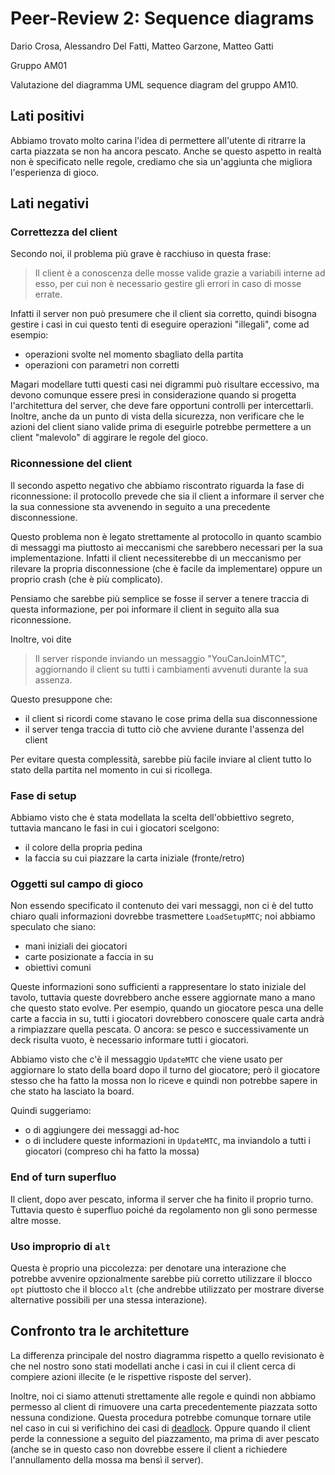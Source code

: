 # Peer-Review 2: Sequence diagrams

Dario Crosa, Alessandro Del Fatti, Matteo Garzone, Matteo Gatti

Gruppo AM01

Valutazione del diagramma UML sequence diagram del gruppo AM10.

## Lati positivi

Abbiamo trovato molto carina l'idea di permettere all'utente di ritrarre la carta piazzata se non ha ancora pescato.
Anche se questo aspetto in realtà non è specificato nelle regole, crediamo che sia un'aggiunta che migliora l'esperienza
di gioco.

## Lati negativi

### Correttezza del client

Secondo noi, il problema più grave è racchiuso in questa frase:

> Il client è a conoscenza delle mosse valide grazie a variabili interne ad esso, per cui non è necessario gestire gli
> errori in caso di mosse errate.

Infatti il server non può presumere che il client sia corretto, quindi bisogna gestire i casi in cui questo tenti di
eseguire operazioni "illegali", come ad esempio:

- operazioni svolte nel momento sbagliato della partita
- operazioni con parametri non corretti

Magari modellare tutti questi casi nei digrammi può risultare eccessivo, ma devono comunque essere presi in
considerazione quando si progetta l'architettura del server, che deve fare opportuni controlli per intercettarli.
Inoltre, anche da un punto di vista della sicurezza, non verificare che le azioni del client siano valide prima di
eseguirle potrebbe permettere a un client "malevolo" di aggirare le regole del gioco.

### Riconnessione del client

Il secondo aspetto negativo che abbiamo riscontrato riguarda la fase di riconnessione: il protocollo prevede che sia il
client a informare il server che la sua connessione sta avvenendo in seguito a una precedente disconnessione.

Questo problema non è legato strettamente al protocollo in quanto scambio di messaggi ma piuttosto ai meccanismi che
sarebbero necessari per la sua implementazione.
Infatti il client necessiterebbe di un meccanismo per rilevare la propria disconnessione (che è facile da implementare)
oppure un proprio crash (che è più complicato).

Pensiamo che sarebbe più semplice se fosse il server a tenere traccia di questa informazione, per poi informare il
client in seguito alla sua riconnessione.

Inoltre, voi dite

> Il server risponde inviando un messaggio "YouCanJoinMTC", aggiornando il client su tutti i cambiamenti avvenuti
> durante la sua assenza.

Questo presuppone che:

- il client si ricordi come stavano le cose prima della sua disconnessione
- il server tenga traccia di tutto ciò che avviene durante l'assenza del client

Per evitare questa complessità, sarebbe più facile inviare al client tutto lo stato della partita nel momento in
cui si ricollega.

### Fase di setup

Abbiamo visto che è stata modellata la scelta dell'obbiettivo segreto, tuttavia mancano le fasi in cui i giocatori
scelgono:

* il colore della propria pedina
* la faccia su cui piazzare la carta iniziale (fronte/retro)

### Oggetti sul campo di gioco

Non essendo specificato il contenuto dei vari messaggi, non ci è del tutto chiaro quali informazioni dovrebbe
trasmettere `LoadSetupMTC`; noi abbiamo speculato che siano:

- mani iniziali dei giocatori
- carte posizionate a faccia in su
- obiettivi comuni

Queste informazioni sono sufficienti a rappresentare lo stato iniziale del tavolo, tuttavia queste dovrebbero anche
essere aggiornate mano a mano che questo stato evolve.
Per esempio, quando un giocatore pesca una delle carte a faccia in su, tutti i giocatori dovrebbero conoscere quale
carta andrà a rimpiazzare quella pescata.
O ancora: se pesco e successivamente un deck risulta vuoto, è necessario informare tutti i giocatori.

Abbiamo visto che c'è il messaggio `UpdateMTC` che viene usato per aggiornare lo stato della board dopo il turno del
giocatore; però il giocatore stesso che ha fatto la mossa non lo riceve e quindi non potrebbe sapere in che stato ha
lasciato la board.

Quindi suggeriamo:

* o di aggiungere dei messaggi ad-hoc
* o di includere queste informazioni in `UpdateMTC`, ma inviandolo a tutti i giocatori (compreso chi ha fatto la mossa)

### End of turn superfluo

Il client, dopo aver pescato, informa il server che ha finito il proprio turno.
Tuttavia questo è superfluo poiché da regolamento non gli sono permesse altre mosse.

### Uso improprio di `alt`

Questa è proprio una piccolezza: per denotare una interazione che potrebbe avvenire opzionalmente sarebbe più corretto
utilizzare il blocco `opt` piuttosto che il blocco `alt` (che andrebbe utilizzato per mostrare diverse alternative
possibili per una stessa interazione).

## Confronto tra le architetture

La differenza principale del nostro diagramma rispetto a quello revisionato è che nel nostro sono stati modellati anche
i casi in cui il client cerca di compiere azioni illecite (e le rispettive risposte del server).

Inoltre, noi ci siamo attenuti strettamente alle regole e quindi non abbiamo permesso al client di rimuovere una carta
precedentemente piazzata sotto nessuna condizione. Questa procedura potrebbe comunque tornare utile nel caso in cui si
verifichino dei casi
di [deadlock](https://ingsoft2024.slack.com/archives/C06KECZG8Q5/p1713772362855749?thread_ts=1713392351.610069&cid=C06KECZG8Q5).
Oppure quando il client perde la connessione a seguito del piazzamento, ma prima di aver pescato (anche se in questo
caso non dovrebbe essere il client a richiedere l'annullamento della mossa ma bensì il server).
